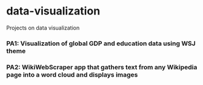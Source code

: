 # data-visualization
Projects on data visualization 

### PA1: Visualization of global GDP and education data using WSJ theme

### PA2: WikiWebScraper app that gathers text from any Wikipedia page into a word cloud and displays images
